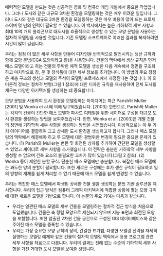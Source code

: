 매력적인<!--compelling--> 모델을 만드는 것은 성공적인 영화 및 컴퓨터 게임 개발에서 중요한 작업입니다. 그러나 도시와 같은 대규모 3차원 환경을 모델링하는 것은 매우 어려운 일입니다. 그러나 도시와 같은 대규모 3차원 환경<!--three dimensional environments-->을 모델링하는 것은 매우 비용이 많이 드는 프로세스이며 몇 년의 인력이 필요할 수 있습니다. 이 백서에서는 높은 기하학적 세부 사항과 최대 10억 개의 폴리곤으로 대도시를 효율적으로 생성할 수 있는 모양 문법을 사용하는 절차적 모델링을 사용할 것입니다. 기존 모델링 소프트웨어로 이러한 결과를 복제하려면 시간이 많이 걸립니다.

우리는 점점 더 많은 세부 사항을 만들어 디자인을 반복적으로 발전<!--iteratively evolve-->시키는 생산 규칙과 함께 모양 문법<!--shape grammar-->(CGA 모양이라고 함)을 사용합니다. 건물의 맥락에서 생산 규칙은 먼저 매스 모델이라고 하는 건물의 투박한 체적 모델<!--crude volumetric model-->을 생성한 다음 계속해서 정면을 구조화하고 마지막으로 창, 문 및 장식품에 대한 세부 정보를 추가합니다. 이 방법의 주요 장점은 계층 구조의 생성과 모델의 주석이 모델링 프로세스에서 지정된다는 것입니다. 이 의미론적 정보는 절차적 변형(그림 1 참조)에 대한 디자인 규칙을 재사용하여 전체 도시를 채우는<!--populating--> 다양한 아키텍처를 생성하는 데 중요합니다.
<!--We use a shape grammar (called CGA shape) with production rules that iteratively evolve a design by creating more and more details. In the context of buildings, the production rules first create a crude volumetric model of a building, called the mass model, then continue to structure the facade and finally add details for windows, doors and ornaments. The main advantage of the method is that the creation of the hierarchical structure and the annotation of a model is specified in the modeling process. This semantic information is important for reusing design rules for procedural variations (see figure 1) and thereby creating a large variety of architecture populating a whole city.-->

모양 문법을 사용하여 도시 환경을 모델링하는 아이디어는 최근 Parish와 Muller [2001] 및 Wonka et al.에 의해 탐구되었습니다. [2003]: 한편으로, Parish와 Muller는 각각의 건물이 간단한 매스 모델과 파사드 디테일을 위한 셰이더로 구성된 대규모 도시 환경을 생성하는 방법을 보여주었습니다. 한편, Wonka et al. [2003]은 개별 건물의 정면에 기하학적 세부 사항을 생성하는 방법을 시연했습니다. 이상적으로는 이 두 가지 아이디어를 결합하여 크고 상세한 도시 환경을 생성하고자 합니다. 그러나 매스 모델링의 맥락에서 해결해야 하고 두 모델에 대한 광범위한 변경이 필요한 중요한 문제가 있습니다. (1) Parish와 Muller는 변환 및 회전된 상자를 추가하여 간단한 모델을 생성할 수 있었고 셰이더로 세부 사항을 추가했습니다. 이 전략은 충분한 기하학적 세부 사항을 생성할 수 없으며 건축 요소의 불필요한 교차가 많이 있습니다(그림 2 참조). (2) Wonka 등이 제안한 분할 규칙. 단순한 매스 모델에만 충분합니다. 복잡한 매스 모델에는 과도한 양의 분할이 필요합니다. 또한 새로운 구성에는 추가 생산 규칙이 필요하고 임의 방향의 개체를 쉽게 처리할 수 없기 때문에 매스 모델을 쉽게 변경할 수 없습니다.
<!--The idea of modeling urban environments using shape grammars was recently explored by Parish and Muller [2001] and Wonka et ¨al. [2003]: On the one hand, Parish and Muller showed how to ¨ generate large urban environments where each building consists of simple mass models and shaders for facade detail. On the other hand, Wonka et al. [2003] demonstrated how to generate geometric details on facades of individual buildings. Ideally, we would like to combine these two ideas to generate large and detailed urban environments. However, there is a significant challenge in the context of mass modeling that needs to be addressed and requires extensive changes to both models. (1) Parish and Muller could generate simple models by adding translated and rotated boxes and details were added with a shader. This strategy cannot generate sufficient geometric detail and there will be numerous unwanted intersections of architectural elements (see figure 2). (2) The split rules proposed by Wonka et al. are only sufficient for simple mass models. Complex mass models will require an excessive amount of splits. Further, the mass model cannot be easily changed because novel configurations will need additional production rules and objects of arbitrary orientation cannot be handled easily.-->

우리는 복잡한 매스 모델에서 파생된 상세한 건물 셸을 생성하는 문법 기반 솔루션을 제시합니다. 우리의 접근 방식은 컴퓨터 그래픽 아키텍처에 적합한 상황에 맞는 모양 규칙에 대한 새로운 모델을 기반으로 합니다. 이 논문의 주요 기여는 다음과 같습니다.
<!--We present a grammar-based solution to generate detailed building shells stemming from complex mass models. Our approach is based on a new model for context sensitive shape rules that is suitable for computer graphics architecture. The major contributions of this paper are as follows:-->

* 우리는 일관된 매스 모델로 세부 건물을 모델링하는 절차적 접근 방식을 처음으로 도입했습니다. 건물은 축 정렬 모양으로 제한되지 않으며 지붕 표면과 회전된 모양을 포함합니다. 또한 압출된 2차원 건물 공간으로 구성된 GIS 데이터베이스와 같은 주어진 매스 모델을 증폭할 수 있습니다.
* 우리는 가장 중요한 모양 규칙의 정의, 간결한 표기법, 다양한 모델링 전략을 자세히 설명하는 모델링 예제와 같은 건물의 절차적 모델링 맥락에서 응용 프로그램 관련 세부 사항을 처음으로 다룹니다. 우리의 결과는 전례 없는 수준의 기하학적 세부 사항을 가진 거대한 도시 모델을 보여줄 것입니다.
<!--We are the first to introduce a procedural approach to model detailed buildings with consistent mass models. The buildings are not restricted to axis aligned shapes and include roof surfaces and rotated shapes. This also allows us to amplify given mass models such as GIS databases consisting of extruded two dimensional building footprints.-->
<!--We are the first to address application related details in the context of procedural modeling of buildings, such as the definition of the most important shape rules, the concise notation, and modeling examples detailing various modeling strategies. Our results will show massive urban models with unprecedented level of geometric detail.-->
